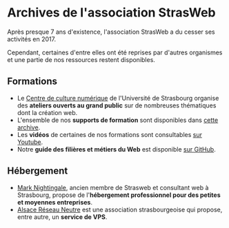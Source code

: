 # Archives de l'association StrasWeb

Après presque 7 ans d'existence, l'association StrasWeb a du cesser ses activités en 2017.

Cependant, certaines d'entre elles ont été reprises par d'autres organismes et une partie de nos ressources restent disponibles.

## Formations

* Le [Centre de culture numérique](https://ccn.unistra.fr/) de l'Université de Strasbourg organise des **ateliers ouverts au grand public** sur de nombreuses thématiques dont la création web.
* L'ensemble de nos **supports de formation** sont disponibles dans [cette archive](https://github.com/StrasWeb/strasweb-archive/tree/master/Formations).
* Les **vidéos** de certaines de nos formations sont consultables [sur Youtube](https://www.youtube.com/channel/UCpEqt4tJKlMdMRsvQpODW6Q/videos).
* Notre **guide des filières et métiers du Web** est disponible [sur GitHub](https://github.com/StrasWeb/strasweb-archive/blob/master/Fili%C3%A8res%20et%20m%C3%A9tiers%20du%20Web%20%C3%A0%20Strasbourg.md).

## Hébergement

* [Mark Nightingale](https://www.marknightingale.net/fr/hebergement/), ancien membre de Strasweb et consultant web à Strasbourg, propose de l'**hébergement professionnel pour des petites et moyennes entreprises**.
* [Alsace Réseau Neutre](https://arn-fai.net/) est une association strasbourgeoise qui propose, entre autre, un **service de VPS**.
